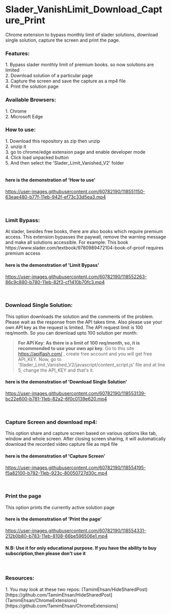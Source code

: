 # Slader_VanishLimit_Download_Capture_Print
 
Chrome extension to bypass monthly limit of slader solutions, download single solution, capture the screen and print the page.<br />

<h3>Features:</h3>
    1. Bypass slader monthly limit of premium books. so now solutions are limited<br />
    2. Download solution of a particular page<br />
    3. Capture the screen and save the capture as a mp4 file<br />
    4. Print the solution page<br />

<h3>Available Browsers: </h3>
    1. Chrome<br />
    2. Microsoft Edge<br />
    
<h3> How to use: </h3>
    1. Download this repository as zip then unzip<br />
    2. unzip it<br />
    3. go to chrome/edge extension page and enable developer mode<br />
    4. Click load unpacked button<br />
    5. And then select the 'Slader_Limit_Vanished_V2' folder<br /><br />
    
<h4>here is the demonstration of 'How to use'</h4>

https://user-images.githubusercontent.com/60782190/118551150-63eae480-b77f-11eb-942f-ef73c33d5ea3.mp4

<br/>
<h3> Limit Bypass: </h3>
    At slader, besides free books, there are also books which require premium access. This extension bypasses the paywall, remove the warning message and make all solutions accessible. For example: This book https://www.slader.com/textbook/9780989472104-book-of-proof requires premium access <br />
    
<h4>here is the demonstration of 'Limit Bypass'</h4>

https://user-images.githubusercontent.com/60782190/118552263-86c9c880-b780-11eb-82f3-cf1410b70fc3.mp4

<br />
<h3> Download Single Solution: </h3>
    This option downloads the solution and the comments of the problem. Please wait as the response from the API takes time. Also please use your own API key as the request is limited. The API request limit is 100 req/month. So you can download upto 100 solution per month:
<br />

> <b>For API Key</b>: <b>As there is a limit of 100 req/month, so, it is recommended to use your own api key</b>. Go to this site https://apiflash.com/ , create free account       and you will get free API_KEY. Now, go to 'Slader_Limit_Vanished_V2/javascript/content_script.js' file and at line 5, change the API_KEY and that's it. <br />
    
<h4>here is the demonstration of 'Download Single Solution'</h4>

https://user-images.githubusercontent.com/60782190/118553139-bc22e600-b781-11eb-82a2-6f0c0139e620.mp4

<br />
<h3> Capture Screen and download mp4: </h3>
   This option share and capture screen based on various options like tab, window and whole screen. After closing screen sharing, it will automatically download the recorded video capture file as mp4 file <br />
    
<h4>here is the demonstration of 'Capture Screen'</h4>

https://user-images.githubusercontent.com/60782190/118554195-f5a82100-b782-11eb-923c-80050727d30c.mp4

<br />
<h3> Print the page </h3>
   This option prints the currently active solution page <br />
    
<h4>here is the demonstration of 'Print the page'</h4>

https://user-images.githubusercontent.com/60782190/118554331-212b0b80-b783-11eb-8108-66be596506e1.mp4

<h4>N.B: Use it for only educational purpose. If you have the ability to buy subscription,then please don't use it</h4><br />

<h3> Resources: </h3>
     1. You may look at these two repos: (TamimEhsan/HideSharedPost)[https://github.com/TamimEhsan/HideSharedPost]
                                         (TamimEhsan/ChromeExtensions)[https://github.com/TamimEhsan/ChromeExtensions]


